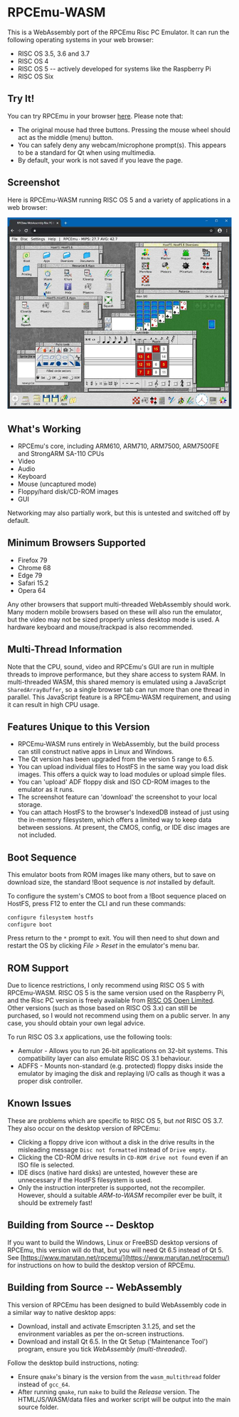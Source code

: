 RPCEmu-WASM
===========

This is a WebAssembly port of the RPCEmu Risc PC Emulator.  It can run the following operating systems in your web browser:

- RISC OS 3.5, 3.6 and 3.7
- RISC OS 4
- RISC OS 5 -- actively developed for systems like the Raspberry Pi
- RISC OS Six

Try It!
-------

You can try RPCEmu in your browser [here](https://gmh-code.github.io/rpcemu/).  Please note that:

- The original mouse had three buttons.  Pressing the mouse wheel should act as the middle (menu) button.
- You can safely deny any webcam/microphone prompt(s).  This appears to be a standard for Qt when using multimedia.
- By default, your work is not saved if you leave the page.

Screenshot
----------

Here is RPCEmu-WASM running RISC OS 5 and a variety of applications in a web browser:

![RPCEmu in a Web Browser](./wasm/screenshot.jpg)

What's Working
--------------

- RPCEmu's core, including ARM610, ARM710, ARM7500, ARM7500FE and StrongARM SA-110 CPUs
- Video
- Audio
- Keyboard
- Mouse (uncaptured mode)
- Floppy/hard disk/CD-ROM images
- GUI

Networking may also partially work, but this is untested and switched off by default.

Minimum Browsers Supported
--------------------------

- Firefox 79
- Chrome 68
- Edge 79
- Safari 15.2
- Opera 64

Any other browsers that support multi-threaded WebAssembly should work.  Many modern mobile browsers based on these will also run the emulator, but the video may not be sized properly unless desktop mode is used.  A hardware keyboard and mouse/trackpad is also recommended.

Multi-Thread Information
------------------------

Note that the CPU, sound, video and RPCEmu's GUI are run in multiple threads to improve performance, but they share access to system RAM.  In multi-threaded WASM, this shared memory is emulated using a JavaScript `SharedArrayBuffer`, so a single browser tab can run more than one thread in parallel.  This JavaScript feature is a RPCEmu-WASM requirement, and using it can result in high CPU usage.

Features Unique to this Version
-------------------------------

- RPCEmu-WASM runs entirely in WebAssembly, but the build process can still construct native apps in Linux and Windows.
- The Qt version has been upgraded from the version 5 range to 6.5.
- You can upload individual files to HostFS in the same way you load disk images.  This offers a quick way to load modules or upload simple files.
- You can 'upload' ADF floppy disk and ISO CD-ROM images to the emulator as it runs.
- The screenshot feature can 'download' the screenshot to your local storage.
- You can attach HostFS to the browser's IndexedDB instead of just using the in-memory filesystem, which offers a limited way to keep data between sessions.  At present, the CMOS, config, or IDE disc images are not included.

Boot Sequence
-------------

This emulator boots from ROM images like many others, but to save on download size, the standard !Boot sequence is *not* installed by default.

To configure the system's CMOS to boot from a !Boot sequence placed on HostFS, press F12 to enter the CLI and run these commands:

    configure filesystem hostfs
    configure boot

Press return to the `*` prompt to exit.  You will then need to shut down and restart the OS by clicking *File > Reset* in the emulator's menu bar.

ROM Support
-----------

Due to licence restrictions, I only recommend using RISC OS 5 with RPCEmu-WASM.  RISC OS 5 is the same version used on the Raspberry Pi, and the Risc PC version is freely available from [RISC OS Open Limited](https://www.riscosopen.org).  Other versions (such as those based on RISC OS 3.x) can still be purchased, so I would not recommend using them on a public server.  In any case, you should obtain your own legal advice.

To run RISC OS 3.x applications, use the following tools:

- Aemulor - Allows you to run 26-bit applications on 32-bit systems.  This compatibility layer can also emulate RISC OS 3.1 behaviour.
- ADFFS - Mounts non-standard (e.g. protected) floppy disks inside the emulator by imaging the disk and replaying I/O calls as though it was a proper disk controller.

Known Issues
------------

These are problems which are specific to RISC OS 5, but *not* RISC OS 3.7.  They also occur on the desktop version of RPCEmu:

- Clicking a floppy drive icon without a disk in the drive results in the misleading message `Disc not formatted` instead of `Drive empty`.
- Clicking the CD-ROM drive results in `CD-ROM drive not found` even if an ISO file is selected.
- IDE discs (native hard disks) are untested, however these are unnecessary if the HostFS filesystem is used.
- Only the instruction interpreter is supported, not the recompiler.  However, should a suitable *ARM-to-WASM* recompiler ever be built, it should be extremely fast!

Building from Source -- Desktop
-------------------------------

If you want to build the Windows, Linux or FreeBSD desktop versions of RPCEmu, this version will do that, but you will need Qt 6.5 instead of Qt 5.  See [https://www.marutan.net/rpcemu/](https://www.marutan.net/rpcemu/) for instructions on how to build the desktop version of RPCEmu.

Building from Source -- WebAssembly
-----------------------------------

This version of RPCEmu has been designed to build WebAssembly code in a similar way to native desktop apps:

- Download, install and activate Emscripten 3.1.25, and set the environment variables as per the on-screen instructions.
- Download and install Qt 6.5.  In the Qt Setup ('Maintenance Tool') program, ensure you tick *WebAssembly (multi-threaded)*.

Follow the desktop build instructions, noting:

- Ensure `qmake`'s binary is the version from the `wasm_multithread` folder instead of `gcc_64`.
- After running `qmake`, run `make` to build the *Release* version.  The HTML/JS/WASM/data files and worker script will be output into the main source folder.
